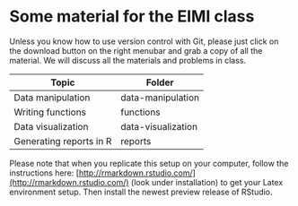 
# Some material for the EIMI class

Unless you know how to use version control with Git, please just click on the download button on the right menubar and grab a copy of all the material. We will discuss all the materials and problems in class.

| Topic | Folder | 
| ----- | ------ |
| Data manipulation | data-manipulation |
| Writing functions | functions |
| Data visualization | data-visualization |
| Generating reports in R | reports |

Please note that when you replicate this setup on your computer, follow the instructions here: [http://rmarkdown.rstudio.com/](http://rmarkdown.rstudio.com/) (look under installation) to get your Latex environment setup. Then install the newest preview release of RStudio. 

